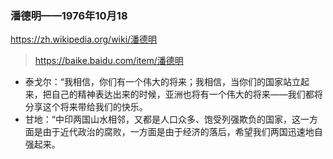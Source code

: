 ### 潘德明——1976年10月18
https://zh.wikipedia.org/wiki/潘德明
>https://baike.baidu.com/item/潘德明
- 泰戈尔：“我相信，你们有一个伟大的将来；我相信，当你们的国家站立起来，把自己的精神表达出来的时候，亚洲也将有一个伟大的将来——我们都将分享这个将来带给我们的快乐。
- 甘地：“中印两国山水相邻，又都是人口众多、饱受列强欺负的国家，这一方面是由于近代政治的腐败，一方面是由于经济的落后，希望我们两国迅速地自强起来。